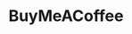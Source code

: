 ---
blog: https://blog.buymeacoffee.com/
colors: [ "#FF813F", "#FFDD00" ]
guide: https://www.buymeacoffee.com/brand
instagram: https://www.instagram.com/thebuymeacoffee/
logohandle: buymeacoffee
pinterest: https://www.pinterest.com/blah
sort: buymeacoffee
title: BuyMeACoffee
twitter: TheBuyMeACoffee
website: https://www.buymeacoffee.com/
---